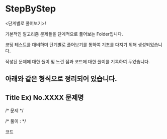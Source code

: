 # StepByStep
<단계별로 풀어보기>!

기본적인 알고리즘 문제들을 단계적으로 풀어보는 Folder입니다.

코딩 테스트를 대비하며 단계별로 풀어보기를 통하여 기초를 다지기 위해 생성되었습니다.

작성된 문제에 대한 풀이 및 느낀 점과 코드에 대한 풀이를 기록하여 두었습니다.

아래와 같은 형식으로 정리되어 있습니다.
----------------------------------------------------------
Title Ex) No.XXXX 문제명 
----------------------------------------------------------

/*
  문제
*/

/*
  풀이 : 
*/


코드 
